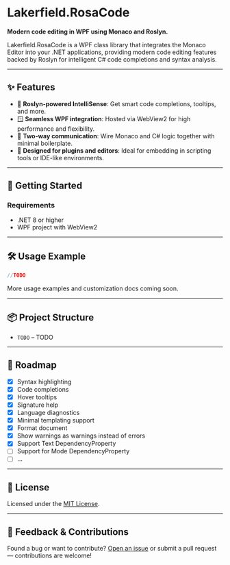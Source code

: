 # Lakerfield.RosaCode

**Modern code editing in WPF using Monaco and Roslyn.**

Lakerfield.RosaCode is a WPF class library that integrates the Monaco Editor into your .NET applications, providing modern code editing features backed by Roslyn for intelligent C# code completions and syntax analysis.

---

## ✨ Features

- 🧠 **Roslyn-powered IntelliSense**: Get smart code completions, tooltips, and more.
- 🪟 **Seamless WPF integration**: Hosted via WebView2 for high performance and flexibility.
- 🧩 **Two-way communication**: Wire Monaco and C# logic together with minimal boilerplate.
- 🎯 **Designed for plugins and editors**: Ideal for embedding in scripting tools or IDE-like environments.

---

## 🚀 Getting Started

### Requirements

- .NET 8 or higher
- WPF project with WebView2

---

## 🛠️ Usage Example

```csharp
//TODO
```

More usage examples and customization docs coming soon.

---

## 📦 Project Structure

- `TODO` – TODO

---

## 🧪 Roadmap

- [x] Syntax highlighting
- [x] Code completions
- [x] Hover tooltips
- [x] Signature help
- [x] Language diagnostics
- [x] Minimal templating support
- [x] Format document
- [x] Show warnings as warnings instead of errors
- [x] Support Text DependencyProperty
- [ ] Support for Mode DependencyProperty
- [ ] ...

---

## 📄 License

Licensed under the [MIT License](LICENSE).

---

## 💬 Feedback & Contributions

Found a bug or want to contribute? [Open an issue](https://github.com/lakerfield/rosacode/issues) or submit a pull request — contributions are welcome!
